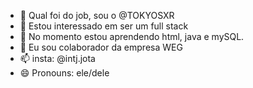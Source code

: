 - 👋 Qual foi do job, sou o  @TOKYOSXR
- 👀 Estou interessado em ser um full stack 
- 🌱 No momento estou aprendendo html, java e mySQL.
- 💞️ Eu sou colaborador da empresa WEG
- 📫 insta: @intj.jota
- 😄 Pronouns: ele/dele
